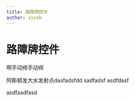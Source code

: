 ```yaml
---
title: 路障牌控件
author: zozoh
---
```


# 路障牌控件

啊手动阀手动阀

<script setup lang="ts">
import {updateInstalledComponentsLangs, TiPlayground} from "@site0/tijs"
updateInstalledComponentsLangs("zh-cn")
</script>

<TiPlayground comType="TiRoadblock" style="width:100%; height:400px"/>


阿斯顿发大水发射点dasfadsfdd
sadfadsf
asdfdasf


asdfasdfasd
